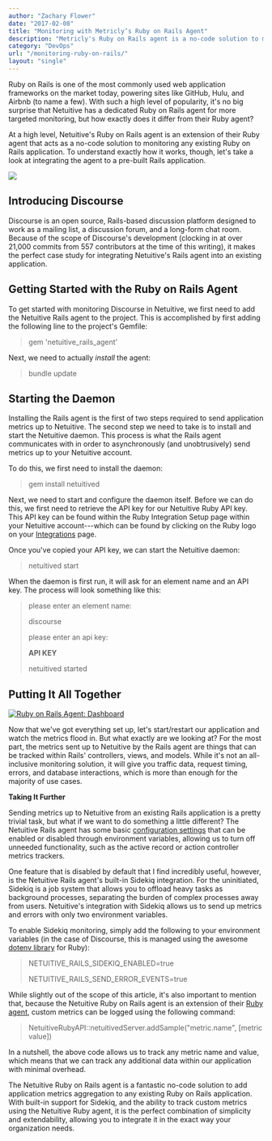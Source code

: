 ```yaml
---
author: "Zachary Flower"
date: "2017-02-08"
title: "Monitoring with Metricly’s Ruby on Rails Agent"
description: "Metricly's Ruby on Rails agent is a no-code solution to monitor Ruby on Rails applications. Here's how to integrate the agent to a pre-built application."
category: "DevOps"
url: "/monitoring-ruby-on-rails/"
layout: "single"
---
```


Ruby on Rails is one of the most commonly used web application frameworks on the market today, powering sites like GitHub, Hulu, and Airbnb (to name a few). With such a high level of popularity, it's no big surprise that Netuitive has a dedicated Ruby on Rails agent for more targeted monitoring, but how exactly does it differ from their Ruby agent?

At a high level, Netuitive's Ruby on Rails agent is an extension of their Ruby agent that acts as a no-code solution to monitoring any existing Ruby on Rails application. To understand exactly how it works, though, let's take a look at integrating the agent to a pre-built Rails application.

[![](https://s3-us-west-2.amazonaws.com/com-netuitive-app-usw2-public/wp-content/uploads/2017/07/rails-logotransparent.png)](https://s3-us-west-2.amazonaws.com/com-netuitive-app-usw2-public/wp-content/uploads/2017/07/rails-logotransparent.png)

Introducing Discourse
---------------------

Discourse is an open source, Rails-based discussion platform designed to work as a mailing list, a discussion forum, and a long-form chat room. Because of the scope of Discourse's development (clocking in at over 21,000 commits from 557 contributors at the time of this writing), it makes the perfect case study for integrating Netuitive's Rails agent into an existing application.

Getting Started with the Ruby on Rails Agent
--------------------------------------------

To get started with monitoring Discourse in Netuitive, we first need to add the Netuitive Rails agent to the project. This is accomplished by first adding the following line to the project's Gemfile:

> gem 'netuitive_rails_agent'

Next, we need to actually *install* the agent:

> bundle update

Starting the Daemon
-------------------

Installing the Rails agent is the first of two steps required to send application metrics up to Netuitive. The second step we need to take is to install and start the Netuitive daemon. This process is what the Rails agent communicates with in order to asynchronously (and unobtrusively) send metrics up to your Netuitive account.

To do this, we first need to install the daemon:

> gem install netuitived

Next, we need to start and configure the daemon itself. Before we can do this, we first need to retrieve the API key for our Netuitive Ruby API key. This API key can be found within the Ruby Integration Setup page within your Netuitive account---which can be found by clicking on the Ruby logo on your [Integrations](https://app.netuitive.com/#/integrations) page.

Once you've copied your API key, we can start the Netuitive daemon:

> netuitived start

When the daemon is first run, it will ask for an element name and an API key. The process will look something like this:

> please enter an element name:
>
> discourse
>
> please enter an api key:
>
> **API KEY**
>
> netuitived started

Putting It All Together
-----------------------

[![Ruby on Rails Agent: Dashboard](https://s3-us-west-2.amazonaws.com/com-netuitive-app-usw2-public/wp-content/uploads/2017/07/Ruby1-1024x588.png)](https://s3-us-west-2.amazonaws.com/com-netuitive-app-usw2-public/wp-content/uploads/2017/07/Ruby1.png)

Now that we've got everything set up, let's start/restart our application and watch the metrics flood in. But what exactly are we looking at? For the most part, the metrics sent up to Netuitive by the Rails agent are things that can be tracked within Rails' controllers, views, and models. While it's not an all-inclusive monitoring solution, it will give you traffic data, request timing, errors, and database interactions, which is more than enough for the majority of use cases.

**Taking It Further**

Sending metrics up to Netuitive from an existing Rails application is a pretty trivial task, but what if we want to do something a little different? The Netuitive Rails agent has some basic [configuration settings](https://github.com/Netuitive/netuitive_rails_agent/blob/master/config/agent.yml) that can be enabled or disabled through environment variables, allowing us to turn off unneeded functionality, such as the active record or action controller metrics trackers.

One feature that is disabled by default that I find incredibly useful, however, is the Netuitive Rails agent's built-in Sidekiq integration. For the uninitiated, Sidekiq is a job system that allows you to offload heavy tasks as background processes, separating the burden of complex processes away from users. Netuitive's integration with Sidekiq allows us to send up metrics and errors with only two environment variables.

To enable Sidekiq monitoring, simply add the following to your environment variables (in the case of Discourse, this is managed using the awesome [dotenv library](https://github.com/bkeepers/dotenv) for Ruby):

> NETUITIVE_RAILS_SIDEKIQ_ENABLED=true
>
> NETUITIVE_RAILS_SEND_ERROR_EVENTS=true

While slightly out of the scope of this article, it's also important to mention that, because the Netuitive Ruby on Rails agent is an extension of their [Ruby agent](https://github.com/Netuitive/netuitive_ruby_api), custom metrics can be logged using the following command:

> NetuitiveRubyAPI::netuitivedServer.addSample("metric.name", [metric value])

In a nutshell, the above code allows us to track any metric name and value, which means that we can track any additional data within our application with minimal overhead.

The Netuitive Ruby on Rails agent is a fantastic no-code solution to add application metrics aggregation to any existing Ruby on Rails application. With built-in support for Sidekiq, and the ability to track custom metrics using the Netuitive Ruby agent, it is the perfect combination of simplicity and extendability, allowing you to integrate it in the exact way your organization needs.

